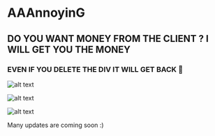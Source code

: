 # AAAnnoyinG

## DO YOU WANT MONEY FROM THE CLIENT ? I WILL GET YOU THE MONEY 

### EVEN IF YOU DELETE THE DIV IT WILL GET BACK :rofl:

![alt text](https://github.com/AAVision/aaannoying/demo/blob/master/aaannoying.gif?raw=true)

![alt text](https://github.com/AAVision/aaannoying/demo/blob/master/aaannoying2.gif?raw=true)

![alt text](https://github.com/AAVision/aaannoying/demo/blob/master/aaannoying3.gif?raw=true)

Many updates are coming soon :)
